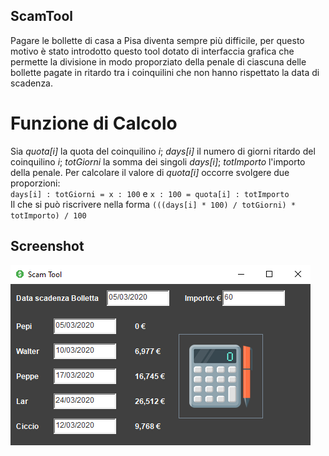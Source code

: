 ## ScamTool
Pagare le bollette di casa a Pisa diventa sempre più difficile, per questo motivo è stato introdotto questo tool dotato di interfaccia grafica che permette la divisione in modo proporziato della penale di ciascuna delle bollette pagate in ritardo tra i coinquilini che non hanno rispettato la data di scadenza.  

# Funzione di Calcolo  
Sia *quota[i]* la quota del coinquilino *i*; *days[i]* il numero di giorni ritardo del coinquilino *i*; *totGiorni* la somma dei singoli *days[i]*; *totImporto* l'importo della penale. Per calcolare il valore di *quota[i]* occorre svolgere due proporzioni:  
`days[i] : totGiorni = x : 100` e `x : 100 = quota[i] : totImporto`  
Il che si può riscrivere nella forma `(((days[i] * 100) / totGiorni) * totImporto) / 100`  

## Screenshot  
![Screenshot](/Screenshots/screenshot.PNG?raw=true)
